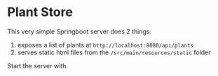 # Plant Store

This very simple Springboot server does 2 things:

1. exposes a list of plants at `http://localhost:8080/api/plants`
1. serves static html files from the `/src/main/resources/static` folder

Start the server with 